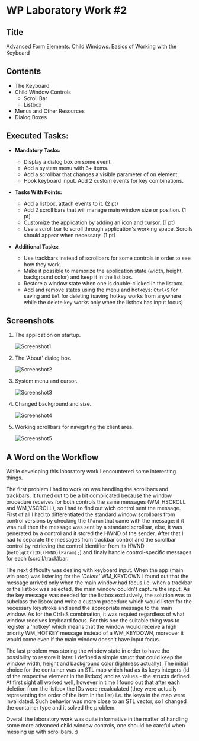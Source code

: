 # WP Laboratory Work #2

## Title

Advanced Form Elements. Child Windows. Basics of Working with the Keyboard

## Contents

  - The Keyboard
  - Child Window Controls
    - Scroll Bar
    - Listbox
  - Menus and Other Resources
  - Dialog Boxes


## Executed Tasks:
  - **Mandatory Tasks:**
    - Display a dialog box on some event.
    - Add a system menu with 3+ items.
    - Add a scrollbar that changes a visible parameter of on element.
    - Hook keyboard input. Add 2 custom events for key combinations.

  - **Tasks With Points:**
    - Add a listbox, attach events to it. (2 pt)
    - Add 2 scroll bars that will manage main window size or position. (1 pt)
    - Customize the application by adding an icon and cursor. (1 pt)
    - Use a scroll bar to scroll through application's working space. Scrolls should appear when necessary. (1 pt)

  - **Additional Tasks:**
    - Use trackbars instead of scrollbars for some controls in order to see how they work.
    - Make it possible to memorize the application state (width, height, background color) and keep it in the list box.
    - Restore a window state when one is double-clicked in the listbox.
    - Add and remove states using the menu and hotkeys: `Ctrl+S` for saving and `Del` for deleting (saving hotkey works from anywhere while the delete key works only when the listbox has input focus)


## Screenshots

1. The application on startup.

    ![Screenshot1](https://raw.github.com/Andreis13/WP-Labs/master/lab%232/screenshots/1.png)

2. The 'About' dialog box.

    ![Screenshot2](https://raw.github.com/Andreis13/WP-Labs/master/lab%232/screenshots/2.png)

3. System menu and cursor.

    ![Screenshot3](https://raw.github.com/Andreis13/WP-Labs/master/lab%232/screenshots/3.png)

4. Changed background and size.

    ![Screenshot4](https://raw.github.com/Andreis13/WP-Labs/master/lab%232/screenshots/4.png)

5. Working scrollbars for navigating the client area.

    ![Screenshot5](https://raw.github.com/Andreis13/WP-Labs/master/lab%232/screenshots/5.png)


## A Word on the Workflow

While developing this laboratory work I encountered some interesting things.

The first problem I had to work on was handling the scrollbars and trackbars. It turned out to be a bit complicated because the window procedure receives for both controls the same messages (WM_HSCROLL and WM_VSCROLL), so I had to find out wich control sent the message. First of all I had to differentiated the standard window scrollbars from control versions by checking the `lParam` that came with the message: if it was null then the message was sent by a standard scrollbar, else, it was generated by a control and it stored the HWND of the sender. After that I had to separate the messages from trackbar control and the scrollbar control by retrieving the control Identifier from its HWND (`GetDlgCtrlID((HWND)lParam);`) and finaly handle control-specific messages for each (scroll/track)bar.

The next difficulty was dealing with keyboard input. When the app (main win proc) was listening for the _'Delete'_ WM_KEYDOWN I found out that the message arrived only when the main window had focus i.e. when a trackbar or the listbox was selected, the main window couldn't capture the input. As the key message was needed for the listbox exclusively, the solution was to subclass the lisbox and write a custom procedure which would listen for the necessary keystroke and send the appropriate message to the main window. As for the Ctrl+S combination, it was requied regardless of what window receives keyboard focus. For this one the suitable thing was to register a 'hotkey' which means that the window would receive a high priority WM_HOTKEY message instead of a WM_KEYDOWN, moreover it would come even if the main window doesn't have input focus.

The last problem was storing the window state in order to have the possibility to restore it later. I defined a simple struct that could keep the window width, height and background color (lightness actually). The initial choice for the container was an STL map which had as its keys integers (id of the respective element in the listbox) and as values - the structs defined. At first sight all worked well, however in time I found out that after each deletion from the listbox the IDs were recalculated (they were actually representing the order of the item in the list) i.e. the keys in the map were invalidated. Such behavior was more close to an STL vector, so I changed the container type and it solved the problem.

Overall the laboratory work was quite informative in the matter of handling some more advanced child window controls, one should be careful when messing up with scrollbars. :)